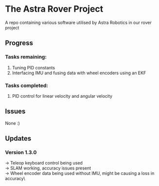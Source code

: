 # The Astra Rover Project

A repo containing various software utilised by Astra Robotics in our rover project

## Progress

### Tasks remaining:
1. Tuning PID constants
2. Interfacing IMU and fusing data with wheel encoders using an EKF
### Tasks completed:
1. PID control for linear velocity and angular velocity
## Issues
None :)

## Updates

### Version 1.3.0 
  -> Teleop keyboard control being used\
  -> SLAM working, accuracy issues present\
  -> Wheel encoder data being used without IMU, might be causing a loss in accuracy\
